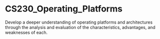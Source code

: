 # CS230_Operating_Platforms
Develop a deeper understanding of operating platforms and architectures through the analysis and evaluation of the characteristics, advantages, and weaknesses of each.
